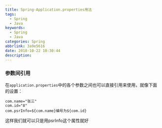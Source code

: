 ```yaml
---
title: Spring-Application.properties用法
tags:
  - Spring
  - Java
keywords:
  - Spring
  - Java
categories: Spring
abbrlink: 3a9e5616
date: 2018-10-22 10:30:44
description:
---
```


### 参数间引用 
在`application.properties`中的各个参数之间也可以直接引用来使用，就像下面的设置：

```
com.name="张三"
com.id="8"
com.psrInfo=${com.name}编号为${com.id}
```
这样我们就可以只是用psrInfo这个属性就好
